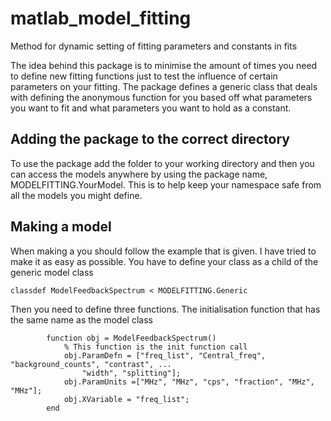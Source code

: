 # matlab_model_fitting
Method for dynamic setting of fitting parameters and constants in fits

The idea behind this package is to minimise the amount of times you need to define new fitting functions just to test the influence of certain parameters on your fitting. The package defines a generic class that deals with defining the anonymous function for you based off what parameters you want to fit and what parameters you want to hold as a constant. 

## Adding the package to the correct directory
To use the package add the folder to your working directory and then you can access the models anywhere by using the package name, MODELFITTING.YourModel. This is to help keep your namespace safe from all the models you might define. 

## Making a model
When making a you should follow the example that is given. I have tried to make it as easy as possible. You have to define your class as a child of the generic model class
```
classdef ModelFeedbackSpectrum < MODELFITTING.Generic
```
Then you need to define three functions. 
The initialisation function that has the same name as the model class
```
        function obj = ModelFeedbackSpectrum()
            % This function is the init function call
            obj.ParamDefn = ["freq_list", "Central_freq", "background_counts", "contrast", ...
                "width", "splitting"];
            obj.ParamUnits =["MHz", "MHz", "cps", "fraction", "MHz", "MHz"];
            obj.XVariable = "freq_list";
        end
```
